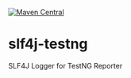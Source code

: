 [![Maven Central](https://img.shields.io/maven-central/v/com.github.sbabcoc/slf4j-testng.svg)](https://mvnrepository.com/artifact/com.github.sbabcoc/slf4j-testng)

# slf4j-testng
SLF4J Logger for TestNG Reporter
